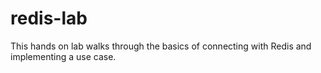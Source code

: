 # redis-lab
This hands on lab walks through the basics of connecting with Redis and implementing a use case.
